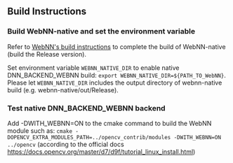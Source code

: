 ## Build Instructions
### Build WebNN-native and set the environment variable

 Refer to [WebNN's build instructions](https://github.com/webmachinelearning/webnn-native) to complete the build of WebNN-native (build the Release version). 
 
 Set environment variable `WEBNN_NATIVE_DIR` to enable native DNN_BACKEND_WEBNN build: `export WEBNN_NATIVE_DIR=${PATH_TO_WebNN}`. Please let `WEBNN_NATIVE_DIR` includes the output directory of webnn-native build (e.g. webnn-native/out/Release).

### Test native DNN_BACKEND_WEBNN backend
Add -DWITH_WEBNN=ON to the cmake command to build the WebNN module such as:
`cmake -DOPENCV_EXTRA_MODULES_PATH=../opencv_contrib/modules -DWITH_WEBNN=ON ../opencv` (according to the official docs https://docs.opencv.org/master/d7/d9f/tutorial_linux_install.html)